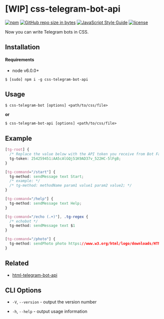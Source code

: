 # [WIP] css-telegram-bot-api

[![npm](https://img.shields.io/npm/v/css-telegram-bot-api.svg)](https://www.npmjs.com/package/css-telegram-bot-api)
[![GitHub repo size in bytes](https://img.shields.io/github/repo-size/Bannerets/css-telegram-bot-api.svg)](https://github.com/Bannerets/css-telegram-bot-api)
[![JavaScript Style Guide](https://img.shields.io/badge/code_style-standard-brightgreen.svg)](https://standardjs.com)
[![license](https://img.shields.io/github/license/Bannerets/css-telegram-bot-api.svg)](https://github.com/Bannerets/css-telegram-bot-api/blob/master/LICENSE)

Now you can write Telegram bots in CSS.

## Installation

#### Requirements

- node v6.0.0+

```console
$ [sudo] npm i -g css-telegram-bot-api
```

## Usage

```console
$ css-telegram-bot [options] <path/to/css/file>
```

**or**

```console
$ css-telegram-bot-api [options] <path/to/css/file>
```

## Example

```css
[tg-root] {
  /* Replace the value below with the API token you receive from Bot Father */
  tg-token: 254259451:AA5cAlGQj51K9AD37v_522HC-5lFgB;
}

[tg-command="/start"] {
  tg-method: sendMessage text Start;
  /* example: */
  /* tg-method: methodName param1 value1 param2 value2; */
}

[tg-command="/help"] {
  tg-method: sendMessage text Help;
}

[tg-command="/echo (.+)"], .tg-regex {
  /* echobot */
  tg-method: sendMessage text $1
}

[tg-command="/photo"] {
  tg-method: sendPhoto photo https://www.w3.org/html/logo/downloads/HTML5_Badge_64.png;
}
```

## Related

* [html-telegram-bot-api](https://github.com/Bannerets/html-telegram-bot-api)

## CLI Options

- `-V`, `--version` - output the version number

- `-h`, `--help` - output usage information
